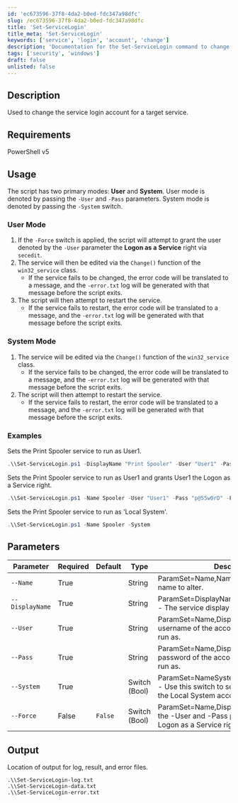 ```yaml
---
id: 'ec673596-37f8-4da2-b0ed-fdc347a98dfc'
slug: /ec673596-37f8-4da2-b0ed-fdc347a98dfc
title: 'Set-ServiceLogin'
title_meta: 'Set-ServiceLogin'
keywords: ['service', 'login', 'account', 'change']
description: 'Documentation for the Set-ServiceLogin command to change the service login account for a target service.'
tags: ['security', 'windows']
draft: false
unlisted: false
---
```


## Description
Used to change the service login account for a target service.

## Requirements
PowerShell v5

## Usage
The script has two primary modes: **User** and **System**. User mode is denoted by passing the `-User` and `-Pass` parameters. System mode is denoted by passing the `-System` switch.

### User Mode
1. If the `-Force` switch is applied, the script will attempt to grant the user denoted by the `-User` parameter the **Logon as a Service** right via `secedit`.
2. The service will then be edited via the `Change()` function of the `win32_service` class.
    - If the service fails to be changed, the error code will be translated to a message, and the `-error.txt` log will be generated with that message before the script exits.
3. The script will then attempt to restart the service.
    - If the service fails to restart, the error code will be translated to a message, and the `-error.txt` log will be generated with that message before the script exits.

### System Mode
1. The service will be edited via the `Change()` function of the `win32_service` class.
    - If the service fails to be changed, the error code will be translated to a message, and the `-error.txt` log will be generated with that message before the script exits.
2. The script will then attempt to restart the service.
    - If the service fails to restart, the error code will be translated to a message, and the `-error.txt` log will be generated with that message before the script exits.

### Examples
Sets the Print Spooler service to run as User1.

```powershell
.\\Set-ServiceLogin.ps1 -DisplayName "Print Spooler" -User "User1" -Pass "p@55w0rD"
```

Sets the Print Spooler service to run as User1 and grants User1 the Logon as a Service right.

```powershell
.\\Set-ServiceLogin.ps1 -Name Spooler -User "User1" -Pass "p@55w0rD" -Force
```

Sets the Print Spooler service to run as 'Local System'.

```powershell
.\\Set-ServiceLogin.ps1 -Name Spooler -System
```

## Parameters
| Parameter         | Required  | Default   | Type          | Description                               |
| ----------------- | --------- | --------- | ------------- | ----------------------------------------- |
| `--Name`          | True      |           | String        | ParamSet=Name,NameSystem - The service name to alter. |
| `--DisplayName`   | True      |           | String        | ParamSet=DisplayName,DisplayNameSystem - The service display name to alter. |
| `--User`          | True      |           | String        | ParamSet=Name,DisplayName - The username of the account to set the service to run as. |
| `--Pass`          | True      |           | String        | ParamSet=Name,DisplayName - The password of the account to set the service to run as. |
| `--System`        | True      |           | Switch (Bool) | ParamSet=NameSystem,DisplayNameSystem - Use this switch to set the service to run as the Local System account. |
| `--Force`         | False     | `False`   | Switch (Bool) | ParamSet=Name,DisplayName - Used with the -User and -Pass parameters. Grants Logon as a Service rights to the user. |

## Output
Location of output for log, result, and error files.

```
.\\Set-ServiceLogin-log.txt
.\\Set-ServiceLogin-data.txt
.\\Set-ServiceLogin-error.txt
```